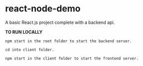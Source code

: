 # react-node-demo

A basic React.js project complete with a backend api.

**TO RUN LOCALLY**

```
npm start in the root folder to start the backend server.

cd into client folder.

npm start in the client folder to start the frontend server.
```
